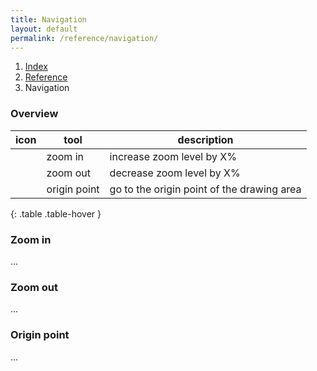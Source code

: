 ```yaml
---
title: Navigation
layout: default
permalink: /reference/navigation/
---
```


<nav aria-label="breadcrumb">
  <ol class="breadcrumb small">
    <li class="breadcrumb-item"><a href="/">Index</a></li>
    <li class="breadcrumb-item"><a href="../reference">Reference</a></li>
    <li class="breadcrumb-item active" aria-current="page">Navigation</li>
  </ol>
</nav>

### Overview

| icon | tool              | description                                |
|------|-------------------|--------------------------------------------|
|      | zoom in           | increase zoom level by X%                  |
|      | zoom out          | decrease zoom level by X%                  |
|      | origin point      | go to the origin point of the drawing area |
{: .table .table-hover }


### Zoom in

...

### Zoom out

...

### Origin point

...


